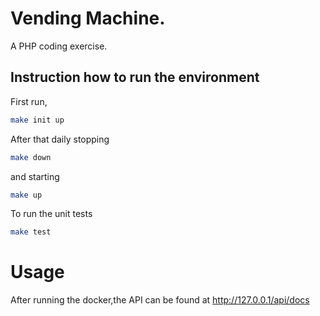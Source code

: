# Vending Machine.

A PHP coding exercise.

## Instruction how to run the environment

First run,

```bash
make init up
```

After that daily stopping
```bash
make down
```

and starting
```bash
make up
```

To run the unit tests
```bash
make test
```
# Usage

After running the docker,the API can be found at http://127.0.0.1/api/docs


